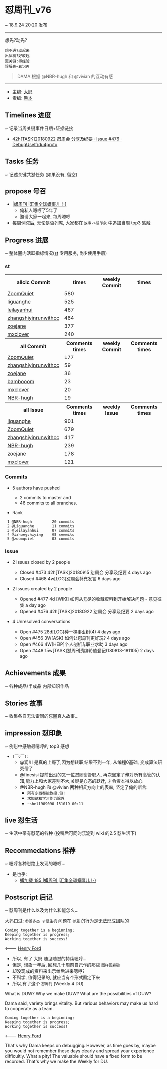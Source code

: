# 怼周刊_v76
~ 18.9.24 20:20 发布

-----------------------------------------

想先?动先?

    想不通?动起来
    出屎稿?好改起
    更关键:得经验
    误解先~真识再

> DAMA 根据 @NBR-hugh 和 @vivian 的互动有感

-----------------------------------------

- 主编: [大妈](http://du.zoomquiet.io/2014-02/ac0-zq/)
- 责编: [熊本](http://du.zoomquiet.io/2018-02/about-bear/)


## Timelines 进度 
~ 记录当周关键事件日期+证据链接

- [42h[TASK]20180922 怼周会 分享及纪要 · Issue #476 · DebugUself/du4proto](https://github.com/DebugUself/du4proto/issues/476)

## Tasks 任务 
~ 记述关键共怼任务 (如果没有, 留空)

## propose 号召

- [|蠎周刊 |汇集全球蠎事儿 !-)](http://weekly.pychina.org/archives.html)
    + 俺私人嗯哼了5年了
    + 邀请大家一起来, 每周嗯哼
- 每周例怼后, 无论是否列席, 大家都在 `故事->怼印象` 中追加当周 top3 感触


## Progress 进展 
~ 整体圈内活跃指标情况([st](https://github.com/DebugUself/du4proto/tree/DU_tools/st) 专用服务, 尚少使用手册)

### st

<table>
<tr><th>allcic Commit</th><th> times</th><th>weekly Commit</th><th> times</th></tr>
<tr><td>
                    <a href='http://github.com/ZoomQuiet'>ZoomQuiet</a></td><td>580</td>
                <td>
                    <a href='#'></a></td><td></td>
                    
<tr><td>
                    <a href='http://github.com/liguanghe'>liguanghe</a></td><td>525</td>
                <td>
                    <a href='#'></a></td><td></td>
                    
<tr><td>
                    <a href='http://github.com/leilayanhui'>leilayanhui</a></td><td>467</td>
                <td>
                    <a href='#'></a></td><td></td>
                    
<tr><td>
                    <a href='http://github.com/zhangshiyinrunwithcc'>zhangshiyinrunwithcc</a></td><td>464</td>
                <td>
                    <a href='#'></a></td><td></td>
                    
<tr><td>
                    <a href='http://github.com/zoejane'>zoejane</a></td><td>377</td>
                <td>
                    <a href='#'></a></td><td></td>
                    
<tr><td>
                    <a href='http://github.com/mxclover'>mxclover</a></td><td>240</td>
                <td>
                    <a href='#'></a></td><td></td>
                    
<tr><th>all Commit </th><th>Comments times</th><th>weekly Commit</th><th>Comments times</th></tr>
<tr><td>
                    <a href='http://github.com/ZoomQuiet'>ZoomQuiet</a></td><td>177</td>
                <td>
                    <a href='#'></a></td><td></td>
                    
<tr><td>
                    <a href='http://github.com/zhangshiyinrunwithcc'>zhangshiyinrunwithcc</a></td><td>59</td>
                <td>
                    <a href='#'></a></td><td></td>
                    
<tr><td>
                    <a href='http://github.com/zoejane'>zoejane</a></td><td>36</td>
                <td>
                    <a href='#'></a></td><td></td>
                    
<tr><td>
                    <a href='http://github.com/bambooom'>bambooom</a></td><td>23</td>
                <td>
                    <a href='#'></a></td><td></td>
                    
<tr><td>
                    <a href='http://github.com/mxclover'>mxclover</a></td><td>20</td>
                <td>
                    <a href='#'></a></td><td></td>
                    
<tr><td>
                    <a href='http://github.com/NBR-hugh'>NBR-hugh</a></td><td>19</td>
                <td>
                    <a href='#'></a></td><td></td>
                    
<tr><th>all Issue </th><th>Comments times</th><th>weekly Issue</th><th>Comments times</th></tr>
<tr><td>
                    <a href='http://github.com/liguanghe'>liguanghe</a></td><td>901</td>
                <td>
                    <a href='#'></a></td><td></td>
                    
<tr><td>
                    <a href='http://github.com/ZoomQuiet'>ZoomQuiet</a></td><td>679</td>
                <td>
                    <a href='#'></a></td><td></td>
                    
<tr><td>
                    <a href='http://github.com/zhangshiyinrunwithcc'>zhangshiyinrunwithcc</a></td><td>417</td>
                <td>
                    <a href='#'></a></td><td></td>
                    
<tr><td>
                    <a href='http://github.com/NBR-hugh'>NBR-hugh</a></td><td>239</td>
                <td>
                    <a href='#'></a></td><td></td>
                    
<tr><td>
                    <a href='http://github.com/zoejane'>zoejane</a></td><td>178</td>
                <td>
                    <a href='#'></a></td><td></td>
                    
<tr><td>
                    <a href='http://github.com/mxclover'>mxclover</a></td><td>121</td>
                <td>
                    <a href='#'></a></td><td></td>
                    
</table>

### Commits

- 5 authors have pushed 
    - 2 commits to master and 
    - 46 commits to all branches.

- Rank
```
 1 @NBR-hugh         20 commits
 2 @Liguanghe        11 commits
 3 @leilayanhui      07 commits
 4 @izhangshiying    05 commits
 5 @zoomquiet        03 commits
```

### Issue
- 2 Issues closed by 2 people 
    - Closed #473 42h[TASK]20180915 怼周会 分享及纪要 4 days ago
    - Closed #468 4w[LOG]怼周会补充发言 6 days ago

- 2 Issues created by 2 people
    - Opened #477 4d [WIKI] 如何从无尽的收藏资料到开始解决问题 - 意见征集 a day ago
    - Opened #476 42h[TASK]20180922 怼周会 分享及纪要 2 days ago

- 4 Unresolved conversations
    - Open #475 28d[LOG]种一棵事业树(4) 4 days ago
    - Open #456 3W[ASK] 如何让怼周刊更好玩? 4 days ago
    - Open #466 4W[HElP]个人剖析与职业求助 3 days ago
    - Open #448 15w[TASK]怼周刊责编轮值登记(180813-181105) 2 days ago

## Achievements 成果 
~ 各种成品/半成品 内部知识作品

      
## Stories 故事 
~ 收集各自无法雷同的怼圈真人故事...

## impression 怼印象 
~ 例怼中感触最嗯哼的 top3 感想

- `(￣▽￣)`:
    + @沥川 是真的上瘾了,因为想转职,结果不到一年, 从编程0基础, 变成算法研究僧了
    + @finesisi 提前出没的又一位怼圈高管职人, 再次坚定了俺对所有高管的认知,能力上和大家差别不大,关键是心态的跃迁, 才令资本得以放心
    + @NBR-hugh 和 @vivian 两种相反方向上的表率, 坚定了俺的断言: 
        * `所有东西都能教授,但!`
        * `求知欲和学习能力除外`
        * `~shell909090 151019 00:11`

## live 怼生活
~ 生活中带有怼范的各种 (投稿后可同时沉淀到 wiki 的2.5 怼生活下)




## Recommedations 推荐 
~ 嗯哼各种怼路上发现的嗯哼...

- 是也乎:
    + [蠎加载 185 |蠎周刊 |汇集全球蠎事儿 !-)](http://weekly.pychina.org/importpython/importpython-185.html)


## Postscript 后记 
~ 怼周刊是什么以及为什么和能怎么...

大妈曰过: `参差多态 才是生机`
问题在 `参差` 的行为是无法形成团队的

    Coming together is a beginning; 
    Keeping together is progress; 
    Working together is success!

<--- [Henry Ford](https://www.brainyquote.com/quotes/quotes/h/henryford121997.html)

- 所以, 有了 大妈 随见随怼的持续嗯哼...
- 但是, 想象一年后, 回想几十周前自己作的那些 `图样图森破` 
- 却没现成的资料来出示给后进来嗯哼?
- 不科学, 值得记录的, 就应当有个形式固定下来
- 所以,有了这个 `怼周刊` (Weekly 4 DU)

What is DUW?
Why we make DUW?
What are the possibilities of DUW?

Dama said, variety brings vitality.
But various behaviors may make us hard to cooperate as a team.

    Coming together is a beginning; 
    Keeping together is progress; 
    Working together is success!

<--- [Henry Ford](https://www.brainyquote.com/quotes/quotes/h/henryford121997.html)

That's why Dama keeps on debugging.
However, as time goes by, maybe you would not remember these days clearly and spread your experience difficultly.
What a pity!
The valuable should have a fixed form to be recorded.
That's why we make the Weekly for DU.

